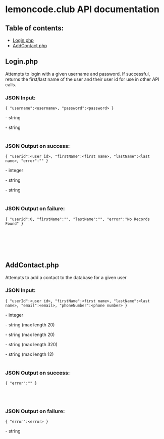 # lemoncode.club API documentation
## Table of contents:
* [Login.php](#loginphp)
* [AddContact.php](#addcontactphp)

## Login.php
Attempts to login with a given username and password. If successful, returns the first/last name of the user and their user id for use in other API calls.

### JSON Input:
```
{ "username":<username>, "password":<password> }
```

<username> - string

<password> - string
<br><br>

### JSON Output on success:
```
{ "userid":<user id>, "firstName":<first name>, "lastName":<last name>, "error":"" }
```

<user id> - integer

<first name> - string

<last name> - string
<br><br>

### JSON Output on failure:
```
{ "userid":0, "firstName":"", "lastName":"", "error":"No Records Found" }
```
<br><br><br><br>

## AddContact.php
Attempts to add a contact to the database for a given user

### JSON Input:
```
{ "userId":<user id>, "firstName":<first name>, "lastName":<last name>, "email":<email>, "phoneNumber":<phone number> }
```

<user id> - integer

<first name> - string (max length 20)

<last name> - string (max length 20)

<email> - string (max length 320)

<phone number> - string (max length 12)
<br><br>

### JSON Output on success:
```
{ "error":"" }
```
<br><br>

### JSON Output on failure:
```
{ "error":<error> }
```

<error> - string
<br><br>